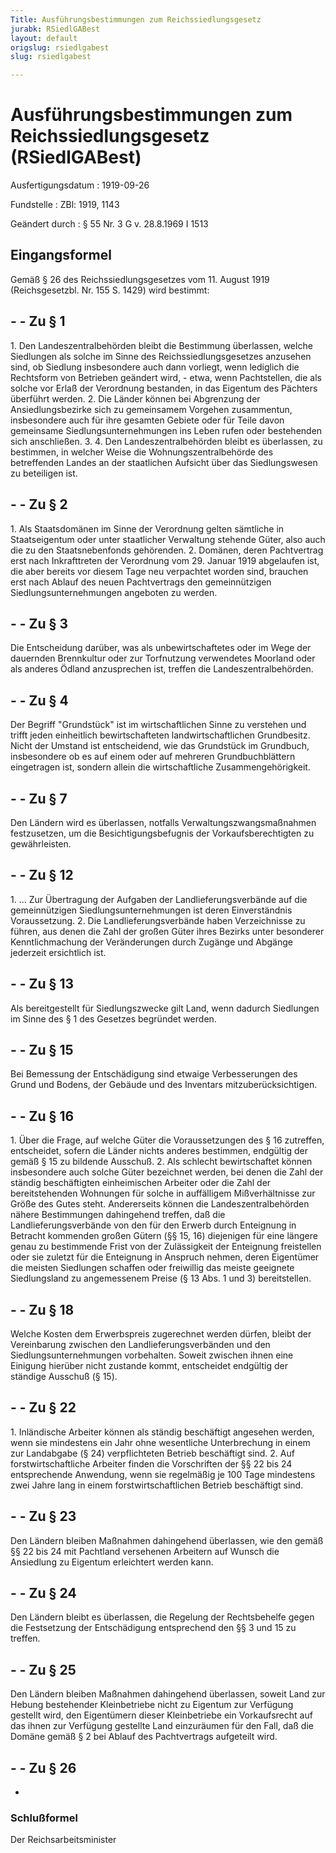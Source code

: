 ```yaml
---
Title: Ausführungsbestimmungen zum Reichssiedlungsgesetz
jurabk: RSiedlGABest
layout: default
origslug: rsiedlgabest
slug: rsiedlgabest

---
```


# Ausführungsbestimmungen zum Reichssiedlungsgesetz (RSiedlGABest)

Ausfertigungsdatum
:   1919-09-26

Fundstelle
:   ZBl: 1919, 1143

Geändert durch
:   § 55 Nr. 3 G v. 28.8.1969 I 1513


## Eingangsformel

Gemäß § 26 des Reichssiedlungsgesetzes vom 11. August 1919 (Reichsgesetzbl. Nr. 155 S. 1429) wird bestimmt:


## - - Zu § 1

1\. Den Landeszentralbehörden bleibt die Bestimmung überlassen, welche Siedlungen als solche im Sinne des Reichssiedlungsgesetzes anzusehen sind, ob Siedlung insbesondere auch dann vorliegt, wenn lediglich die Rechtsform von Betrieben geändert wird, - etwa, wenn Pachtstellen, die als solche vor Erlaß der Verordnung bestanden, in das Eigentum des Pächters überführt werden.
2\. Die Länder können bei Abgrenzung der Ansiedlungsbezirke sich zu gemeinsamem Vorgehen zusammentun, insbesondere auch für ihre gesamten Gebiete oder für Teile davon gemeinsame Siedlungsunternehmungen ins Leben rufen oder bestehenden sich anschließen.
3\.
4\. Den Landeszentralbehörden bleibt es überlassen, zu bestimmen, in welcher Weise die Wohnungszentralbehörde des betreffenden Landes an der staatlichen Aufsicht über das Siedlungswesen zu beteiligen ist.


## - - Zu § 2

1\. Als Staatsdomänen im Sinne der Verordnung gelten sämtliche in Staatseigentum oder unter staatlicher Verwaltung stehende Güter, also auch die zu den Staatsnebenfonds gehörenden.
2\. Domänen, deren Pachtvertrag erst nach Inkrafttreten der Verordnung vom 29. Januar 1919 abgelaufen ist, die aber bereits vor diesem Tage neu verpachtet worden sind, brauchen erst nach Ablauf des neuen Pachtvertrags den gemeinnützigen Siedlungsunternehmungen angeboten zu werden.


## - - Zu § 3

Die Entscheidung darüber, was als unbewirtschaftetes oder im Wege der dauernden Brennkultur oder zur Torfnutzung verwendetes Moorland oder als anderes Ödland anzusprechen ist, treffen die Landeszentralbehörden.


## - - Zu § 4

Der Begriff "Grundstück" ist im wirtschaftlichen Sinne zu verstehen und trifft jeden einheitlich bewirtschafteten landwirtschaftlichen Grundbesitz. Nicht der Umstand ist entscheidend, wie das Grundstück im Grundbuch, insbesondere ob es auf einem oder auf mehreren Grundbuchblättern eingetragen ist, sondern allein die wirtschaftliche Zusammengehörigkeit.


## - - Zu § 7

Den Ländern wird es überlassen, notfalls Verwaltungszwangsmaßnahmen festzusetzen, um die Besichtigungsbefugnis der Vorkaufsberechtigten zu gewährleisten.


## - - Zu § 12

1\. ... Zur Übertragung der Aufgaben der Landlieferungsverbände auf die gemeinnützigen Siedlungsunternehmungen ist deren Einverständnis Voraussetzung.
2\. Die Landlieferungsverbände haben Verzeichnisse zu führen, aus denen die Zahl der großen Güter ihres Bezirks unter besonderer Kenntlichmachung der Veränderungen durch Zugänge und Abgänge jederzeit ersichtlich ist.


## - - Zu § 13

Als bereitgestellt für Siedlungszwecke gilt Land, wenn dadurch Siedlungen im Sinne des § 1 des Gesetzes begründet werden.


## - - Zu § 15

Bei Bemessung der Entschädigung sind etwaige Verbesserungen des Grund und Bodens, der Gebäude und des Inventars mitzuberücksichtigen.


## - - Zu § 16

1\. Über die Frage, auf welche Güter die Voraussetzungen des § 16 zutreffen, entscheidet, sofern die Länder nichts anderes bestimmen, endgültig der gemäß § 15 zu bildende Ausschuß.
2\. Als schlecht bewirtschaftet können insbesondere auch solche Güter bezeichnet werden, bei denen die Zahl der ständig beschäftigten einheimischen Arbeiter oder die Zahl der bereitstehenden Wohnungen für solche in auffälligem Mißverhältnisse zur Größe des Gutes steht.
Andererseits können die Landeszentralbehörden nähere Bestimmungen dahingehend treffen, daß die Landlieferungsverbände von den für den Erwerb durch Enteignung in Betracht kommenden großen Gütern (§§ 15, 16) diejenigen für eine längere genau zu bestimmende Frist von der Zulässigkeit der Enteignung freistellen oder sie zuletzt für die Enteignung in Anspruch nehmen, deren Eigentümer die meisten Siedlungen schaffen oder freiwillig das meiste geeignete Siedlungsland zu angemessenem Preise (§ 13 Abs. 1 und 3) bereitstellen.


## - - Zu § 18

Welche Kosten dem Erwerbspreis zugerechnet werden dürfen, bleibt der Vereinbarung zwischen den Landlieferungsverbänden und den Siedlungsunternehmungen vorbehalten. Soweit zwischen ihnen eine Einigung hierüber nicht zustande kommt, entscheidet endgültig der ständige Ausschuß (§ 15).


## - - Zu § 22

1\. Inländische Arbeiter können als ständig beschäftigt angesehen werden, wenn sie mindestens ein Jahr ohne wesentliche Unterbrechung in einem zur Landabgabe (§ 24) verpflichteten Betrieb beschäftigt sind.
2\. Auf forstwirtschaftliche Arbeiter finden die Vorschriften der §§ 22 bis 24 entsprechende Anwendung, wenn sie regelmäßig je 100 Tage mindestens zwei Jahre lang in einem forstwirtschaftlichen Betrieb beschäftigt sind.


## - - Zu § 23

Den Ländern bleiben Maßnahmen dahingehend überlassen, wie den gemäß §§ 22 bis 24 mit Pachtland versehenen Arbeitern auf Wunsch die Ansiedlung zu Eigentum erleichtert werden kann.


## - - Zu § 24

Den Ländern bleibt es überlassen, die Regelung der Rechtsbehelfe gegen die Festsetzung der Entschädigung entsprechend den §§ 3 und 15 zu treffen.


## - - Zu § 25

Den Ländern bleiben Maßnahmen dahingehend überlassen, soweit Land zur Hebung bestehender Kleinbetriebe nicht zu Eigentum zur Verfügung gestellt wird, den Eigentümern dieser Kleinbetriebe ein Vorkaufsrecht auf das ihnen zur Verfügung gestellte Land einzuräumen für den Fall, daß die Domäne gemäß § 2 bei Ablauf des Pachtvertrags aufgeteilt wird.


## - - Zu § 26

-


### Schlußformel

Der Reichsarbeitsminister

